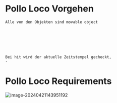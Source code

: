 # Pollo Loco Vorgehen



```pseudocode
Alle von den Objekten sind movable object







```



```pseudocode
Bei hit wird der aktuelle Zeitstempel gecheckt, 
-
```



# Pollo Loco Requirements

![image-20240421143951192](/home/peet/.config/Typora/typora-user-images/image-20240421143951192.png)

